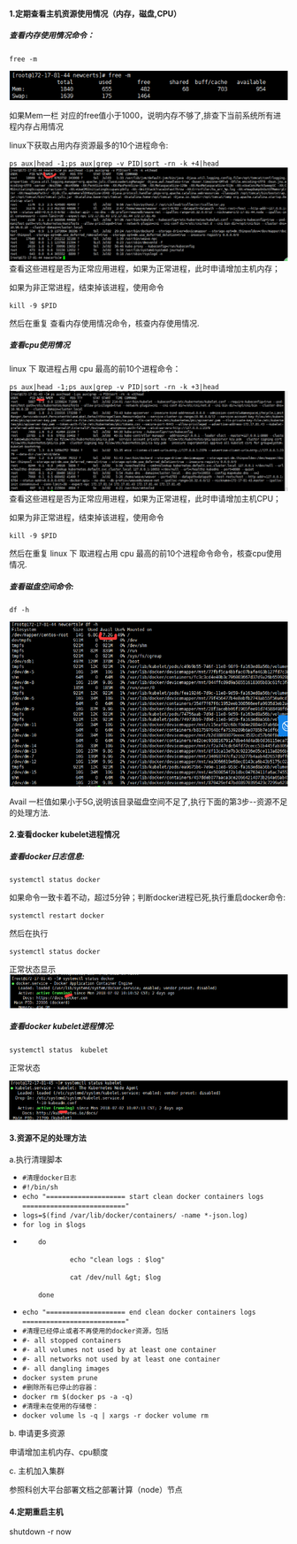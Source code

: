 #### **1.定期查看主机资源使用情况（内存，磁盘,CPU）**

##### 查看内存使用情况命令：

`free -m`

![](/assets/24.png)

如果Mem一栏 对应的free值小于1000，说明内存不够了,排查下当前系统所有进程内存占用情况

linux下获取占用内存资源最多的10个进程命令:

`ps aux|head -1;ps aux|grep -v PID|sort -rn -k +4|head`![](/assets/26.png)查看这些进程是否为正常应用进程，如果为正常进程，此时申请增加主机内存；

如果为非正常进程，结束掉该进程，使用命令

`kill -9 $PID`

然后在重复 查看内存使用情况命令，核查内存使用情况.

##### 查看cpu使用情况

linux 下 取进程占用 cpu 最高的前10个进程命令：

`ps aux|head -1;ps aux|grep -v PID|sort -rn -k +3|head`![](/assets/33.png)查看这些进程是否为正常应用进程，如果为正常进程，此时申请增加主机CPU；

如果为非正常进程，结束掉该进程，使用命令

`kill -9 $PID`

然后在重复 linux 下 取进程占用 cpu 最高的前10个进程命令命令，核查cpu使用情况.

##### 查看磁盘空间命令:

`df -h`

![](/assets/28.png)

Avail 一栏值如果小于5G,说明该目录磁盘空间不足了,执行下面的第3步--资源不足的处理方法.

#### **2.查看docker kubelet进程情况**

##### 查看docker日志信息:

`systemctl status docker`

如果命令一致卡着不动，超过5分钟；判断docker进程已死,执行重启docker命令:

`systemctl restart docker`

然后在执行

`systemctl status docker`

正常状态显示![](/assets/31.png)

##### 查看docker kubelet进程情况:

`systemctl status  kubelet`

正常状态

![](/assets/32.png)

#### **3.资源不足的处理方法**

a.执行清理脚本

* `#清理docker日志`
* `#!/bin/sh`
* `echo "==================== start clean docker containers logs =========================="`
* `logs=$(find /var/lib/docker/containers/ -name *-json.log)`
* `for log in $logs`
* ```
      do  

              echo "clean logs : $log"  

              cat /dev/null &gt; $log  

      done
  ```
* `echo "==================== end clean docker containers logs   =========================="`
* `#清理已经停止或者不再使用的docker资源，包括`
* `#- all stopped containers`
* `#- all volumes not used by at least one container`
* `#- all networks not used by at least one container`
* `#- all dangling images`
* `docker system prune`
* `#删除所有已停止的容器：`
* `docker rm $(docker ps -a -q)`
* `#清理未在使用的存储卷：`
* `docker volume ls -q | xargs -r docker volume rm`

b. 申请更多资源

申请增加主机内存、cpu额度

c. 主机加入集群

参照科创大平台部署文档之部署计算（node）节点

#### **4.定期重启主机**

shutdown -r now

